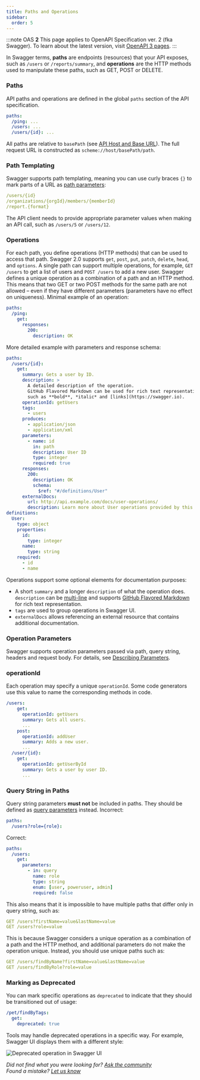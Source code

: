 ```yaml
---
title: Paths and Operations
sidebar:
  order: 5
---
```


:::note
OAS **2** This page applies to OpenAPI Specification ver. 2 (fka Swagger). To learn about the latest version, visit [OpenAPI 3 pages](/specification/paths-and-operations/).
:::

In Swagger terms, **paths** are endpoints (resources) that your API exposes, such as `/users` or `/reports/summary`, and **operations** are the HTTP methods used to manipulate these paths, such as GET, POST or DELETE.

### Paths

API paths and operations are defined in the global `paths` section of the API specification.

```yaml
paths:
  /ping: ...
  /users: ...
  /users/{id}: ...
```

All paths are relative to `basePath` (see [API Host and Base URL](/specification/20/api-host-and-base-path/)). The full request URL is constructed as `scheme://host/basePath/path`.

### Path Templating

Swagger supports path templating, meaning you can use curly braces `{}` to mark parts of a URL as [path parameters](/specification/20/describing-parameters/#path-parameters):

```yaml
/users/{id}
/organizations/{orgId}/members/{memberId}
/report.{format}
```

The API client needs to provide appropriate parameter values when making an API call, such as `/users/5` or `/users/12`.

### Operations

For each path, you define operations (HTTP methods) that can be used to access that path. Swagger 2.0 supports `get`, `post`, `put`, `patch`, `delete`, `head`, and `options`. A single path can support multiple operations, for example, `GET /users` to get a list of users and `POST /users` to add a new user. Swagger defines a unique operation as a combination of a path and an HTTP method. This means that two GET or two POST methods for the same path are not allowed – even if they have different parameters (parameters have no effect on uniqueness). Minimal example of an operation:

```yaml
paths:
  /ping:
    get:
      responses:
        200:
          description: OK
```

More detailed example with parameters and response schema:

```yaml
paths:
  /users/{id}:
    get:
      summary: Gets a user by ID.
      description: >
        A detailed description of the operation.
        GitHub Flavored Markdown can be used for rich text representation,
        such as **bold**, *italic* and [links](https://swagger.io).
      operationId: getUsers
      tags:
        - users
      produces:
        - application/json
        - application/xml
      parameters:
        - name: id
          in: path
          description: User ID
          type: integer
          required: true
      responses:
        200:
          description: OK
          schema:
            $ref: "#/definitions/User"
      externalDocs:
        url: http://api.example.com/docs/user-operations/
        description: Learn more about User operations provided by this API.
definitions:
  User:
    type: object
    properties:
      id:
        type: integer
      name:
        type: string
    required:
      - id
      - name
```

Operations support some optional elements for documentation purposes:

- A short `summary` and a longer `description` of what the operation does. `description` can be [multi-line](http://stackoverflow.com/questions/3790454/in-yaml-how-do-i-break-a-string-over-multiple-lines) and supports [GitHub Flavored Markdown](https://guides.github.com/features/mastering-markdown/) for rich text representation.
- `tags` are used to group operations in Swagger UI.
- `externalDocs` allows referencing an external resource that contains additional documentation.

### Operation Parameters

Swagger supports operation parameters passed via path, query string, headers and request body. For details, see [Describing Parameters](/specification/20/describing-parameters/#query-parameters).

### operationId

Each operation may specify a unique `operationId`. Some code generators use this value to name the corresponding methods in code.

```yaml
/users:
    get:
      operationId: getUsers
      summary: Gets all users.
      ...
    post:
      operationId: addUser
      summary: Adds a new user.
      ...
  /user/{id}:
    get:
      operationId: getUserById
      summary: Gets a user by user ID.
      ...
```

### Query String in Paths

Query string parameters **must not** be included in paths. They should be defined as [query parameters](/specification/20/describing-parameters/#query-parameters) instead. Incorrect:

```yaml
paths:
  /users?role={role}:
```

Correct:

```yaml
paths:
  /users:
    get:
      parameters:
        - in: query
          name: role
          type: string
          enum: [user, poweruser, admin]
          required: false
```

This also means that it is impossible to have multiple paths that differ only in query string, such as:

```yaml
GET /users?firstName=value&lastName=value
GET /users?role=value
```

This is because Swagger considers a unique operation as a combination of a path and the HTTP method, and additional parameters do not make the operation unique. Instead, you should use unique paths such as:

```yaml
GET /users/findByName?firstName=value&lastName=value
GET /users/findByRole?role=value
```

### Marking as Deprecated

You can mark specific operations as `deprecated` to indicate that they should be transitioned out of usage:

```yaml
/pet/findByTags:
  get:
    deprecated: true
```

Tools may handle deprecated operations in a specific way. For example, Swagger UI displays them with a different style:

![Deprecated operation in Swagger UI](https://static1.smartbear.co/swagger/media/images/deprecated.png)

_Did not find what you were looking for? [Ask the community](https://community.smartbear.com/t5/Swagger-Open-Source-Tools/bd-p/SwaggerOSTools)  
Found a mistake? [Let us know](https://github.com/swagger-api/swagger.io/issues)_
